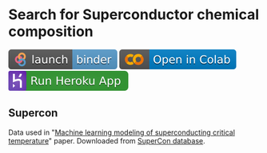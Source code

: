 # Search for Superconductor chemical composition

[![Binder](https://github.com/sayanbasak0/ising-tensorflow/blob/heroku/icons/binder_badge_logo.svg)](https://mybinder.org/v2/git/https%3A%2F%2Fbitbucket.org%2Fsayanbasak7%2Fsc_data_inc/master?filepath=interactive_regressor.ipynb)
[![Open in Colab](https://github.com/sayanbasak0/ising-tensorflow/blob/heroku/icons/colab-badge.svg)](https://colab.research.google.com/github/sayanbasak0/chemcomp-SuperCond-0th-app/blob/main/interactive_regressor.ipynb)
[![Launch Heroku App](https://github.com/sayanbasak0/ising-tensorflow/blob/heroku/icons/heroku-logo-solid-gradient.svg)](https://myzerothapp.herokuapp.com/)

## Supercon
Data used in "[Machine learning modeling of superconducting critical temperature](https://www.nature.com/articles/s41524-018-0085-8)" paper.
Downloaded from [SuperCon database](https://github.com/vstanev1/Supercon).

<!--
## Elements
Data is imported from wikipedia article : [List of chemical elements](https://en.wikipedia.org/wiki/List_of_chemical_elements)
electronic configuration is imported from : [Electron configurations of the elements (data page)](https://en.wikipedia.org/wiki/Electron_configurations_of_the_elements_(data_page))
-->

